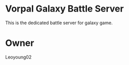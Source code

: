 # Vorpal Galaxy Battle Server

This is the dedicated battle server for galaxy game.

# Owner

Leoyoung02